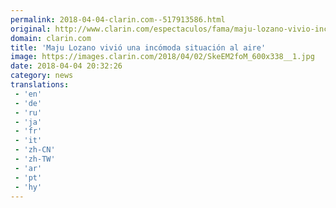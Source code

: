 ```yaml
---
permalink: 2018-04-04-clarin.com--517913586.html
original: http://www.clarin.com/espectaculos/fama/maju-lozano-vivio-incomoda-situacion-aire_0_SylEEIMsz.html
domain: clarin.com
title: 'Maju Lozano vivió una incómoda situación al aire'
image: https://images.clarin.com/2018/04/02/SkeEM2foM_600x338__1.jpg
date: 2018-04-04 20:32:26
category: news
translations: 
 - 'en'
 - 'de'
 - 'ru'
 - 'ja'
 - 'fr'
 - 'it'
 - 'zh-CN'
 - 'zh-TW'
 - 'ar'
 - 'pt'
 - 'hy'
---
```


